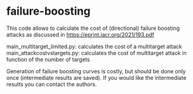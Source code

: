 # failure-boosting

This code allows to calculate the cost of (directional) failure boosting attacks as discussed in https://eprint.iacr.org/2021/193.pdf

main_multitarget_limited.py: calculates the cost of a multitarget attack
main_attackcostvstargets.py: calculates the cost of multitarget attack in function of the number of targets

Generation of failure boosting curves is costly, but should be done only once (intermediate results are saved). If you would like the intermediate results you can contact the authors.
